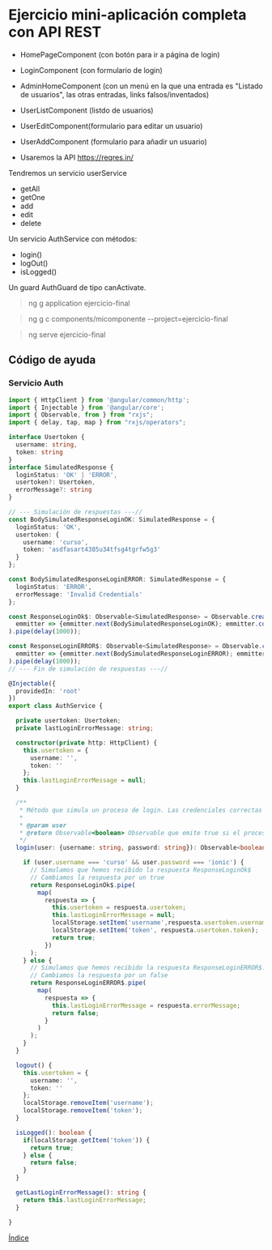 # Ejercicio mini-aplicación completa con API REST

- HomePageComponent (con botón para ir a página de login)
- LoginComponent (con formulario de login)
- AdminHomeComponent (con un menú en la que una entrada es "Listado de usuarios", las otras entradas, links falsos/inventados)
- UserListComponent (listdo de usuarios)
- UserEditComponent(formulario para editar un usuario)
- UserAddComponent (formulario para añadir un usuario)

- Usaremos la API https://reqres.in/

Tendremos un servicio userService

- getAll
- getOne
- add
- edit
- delete

Un servicio AuthService con métodos:

- login()
- logOut()
- isLogged()

Un guard AuthGuard de tipo canActivate.

> ng g application ejercicio-final

> ng g c components/micomponente --project=ejercicio-final

> ng serve ejercicio-final

## Código de ayuda

### Servicio Auth

```ts
import { HttpClient } from '@angular/common/http';
import { Injectable } from '@angular/core';
import { Observable, from } from "rxjs";
import { delay, tap, map } from "rxjs/operators";

interface Usertoken {
  username: string, 
  token: string
}
interface SimulatedResponse {
  loginStatus: 'OK' | 'ERROR',
  usertoken?: Usertoken,
  errorMessage?: string
}

// --- Simulación de respuestas ---//
const BodySimulatedResponseLoginOK: SimulatedResponse = {
  loginStatus: 'OK',
  usertoken: {
    username: 'curso',
    token: 'asdfasart4385u34tfsg4tgrfw5g3'
  }
};

const BodySimulatedResponseLoginERROR: SimulatedResponse = {
  loginStatus: 'ERROR',
  errorMessage: 'Invalid Credentials'
};

const ResponseLoginOk$: Observable<SimulatedResponse> = Observable.create(
  emmitter => {emmitter.next(BodySimulatedResponseLoginOK); emmitter.complete()}
).pipe(delay(1000));

const ResponseLoginERROR$: Observable<SimulatedResponse> = Observable.create(
  emmitter => {emmitter.next(BodySimulatedResponseLoginERROR); emmitter.complete()}
).pipe(delay(1000));
// --- Fin de simulación de respuestas ---//

@Injectable({
  providedIn: 'root'
})
export class AuthService {

  private usertoken: Usertoken;
  private lastLoginErrorMessage: string;

  constructor(private http: HttpClient) { 
    this.usertoken = {
      username: '',
      token: ''
    };
    this.lastLoginErrorMessage = null;
  }

  /**
   * Método que simula un proceso de login. Las credenciales correctas son usuario: curso, password: ionic
   *
   * @param user
   * @return Observable<boolean> Observable que emite true si el proceso de login ha ido bien y emite false si ha ido mal
   */
  login(user: {username: string, password: string}): Observable<boolean> {

    if (user.username === 'curso' && user.password === 'ionic') { 
      // Simulamos que hemos recibido la respuesta ResponseLoginOk$
      // Cambiamos la respuesta por un true
      return ResponseLoginOk$.pipe(
        map(
          respuesta => {
            this.usertoken = respuesta.usertoken;
            this.lastLoginErrorMessage = null;
            localStorage.setItem('username',respuesta.usertoken.username);
            localStorage.setItem('token', respuesta.usertoken.token);
            return true;
          })
      );
    } else {
      // Simulamos que hemos recibido la respuesta ResponseLoginERROR$.
      // Cambiamos la respuesta por un false
      return ResponseLoginERROR$.pipe(
        map(
          respuesta => {
            this.lastLoginErrorMessage = respuesta.errorMessage;
            return false;
          }
        )
      );
    }
  }

  logout() {
    this.usertoken = {
      username: '',
      token: ''
    };
    localStorage.removeItem('username');
    localStorage.removeItem('token');
  }

  isLogged(): boolean {
    if(localStorage.getItem('token')) {
      return true;
    } else {
      return false;
    }
  }

  getLastLoginErrorMessage(): string {
    return this.lastLoginErrorMessage;
  }

}
```

[Índice](index.md)
